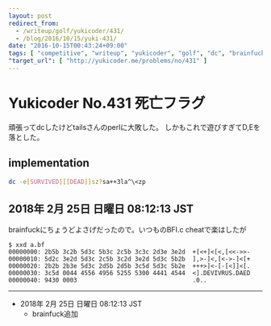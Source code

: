 ```yaml
---
layout: post
redirect_from:
  - /writeup/golf/yukicoder/431/
  - /blog/2016/10/15/yuki-431/
date: "2016-10-15T00:43:24+09:00"
tags: [ "competitive", "writeup", "yukicoder", "golf", "dc", "brainfuck" ]
"target_url": [ "http://yukicoder.me/problems/no/431" ]
---
```


# Yukicoder No.431 死亡フラグ

頑張ってdcしたけどtailsさんのperlに大敗した。
しかもこれで遊びすぎてD,Eを落とした。

## implementation

``` bash
dc -e[SURVIVED][[DEAD]]sz?sa++3la^\<zp
```

## 2018年  2月 25日 日曜日 08:12:13 JST

brainfuckにちょうどよさげだったので。いつものBFI.c cheatで楽はしたが

```
$ xxd a.bf
00000000: 2b5b 3c2b 5d3c 5b3c 2c5b 3c3c 2d3e 3e2d  +[<+]<[<,[<<->>-
00000010: 5d2c 3e2d 5d3c 2c5b 3c2d 3e2d 5d3c 5b2b  ],>-]<,[<->-]<[+
00000020: 2b2b 2b3e 5d3c 2d5b 2d5b 3c5d 5d3c 5b2e  +++>]<-[-[<]]<[.
00000030: 3c5d 0044 4556 4956 5255 5300 4441 4544  <].DEVIVRUS.DAED
00000040: 9430 0003                                .0..
```

<hr>

-   2018年  2月 25日 日曜日 08:12:13 JST
    -   brainfuck追加
